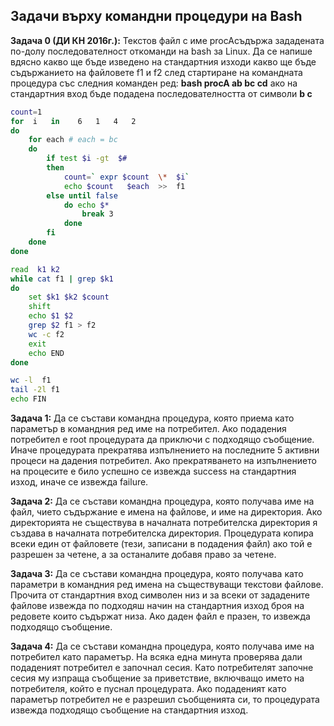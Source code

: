 
## Задачи върху командни процедури на Bash
**Задача 0 (ДИ КН 2016г.):** Текстов файл с име ​procA​ съдържа зададената по-долу последователност откоманди на bash за Linux. Да се напише вдясно какво ще бъде изведено на стандартния изходи какво ще бъде съдържанието на файловете ​f1​ и ​f2 след стартиране на командната процедура със следния команден ред: **bash procA   ab  bc  cd** ако на стандартния вход бъде подадена  последователността от символи   **b  c**
```bash
count=1
for  i   in    6   1   4   2 
do
	for each # each = bc
	do 
		if test $i -gt  $# 
		then  
			count=` expr $count  \*  $i` 
			echo $count   $each  >>  f1 
		else until false
			do echo $* 
				break 3
			done
		fi
	done
done

read  k1 k2 
while cat f1 | grep $k1
do  
	set $k1 $k2 $count 
	shift 
	echo $1 $2
	grep $2 f1 > f2 
	wc -c f2
	exit
	echo END
done

wc -l  f1
tail -2l f1
echo FIN
```
**Задача 1:** Да се състави командна процедура, която  приема като параметър в командния ред име на потребител. Ако подадения потребител е root процедурата да приключи с подходящо съобщение.
Иначе процедурата прекратява изпълнението на последните 5 активни процеси на дадения потребител. Ако прекратяването на изпълнението на процесите е било успешно се извежда success на стандартния изход, иначе се извежда failure. 

**Задача 2:** Да се състави командна процедура, която получава име на файл, чието съдържание е имена на файлове, и име на директория. Ако директорията не съществува в началната потребителска директория я създава в началната потребителска директория. Процедурата копира всеки един от файловете (тези, записани в подадения файл) ако той е разрешен за четене, а за останалите добавя право за четене. 

**Задача 3:** Да се състави командна процедура, която получава като параметри в командния ред имена на съществуващи текстови файлове. Прочита от стандартния вход символен низ и за всеки от зададените файлове извежда по подходяш начин на стандартния изход броя на редовете които съдържат низа. Ако даден файл е празен, то извежда подходящо съобщение. 

**Задача 4:** Да се състави командна процедура, която получава име на потребител като параметър.
На всяка една минута проверява дали подаденият потребител е започнал сесия. Като потребителят започне сесия му изпраща съобщение за приветствие, включващо името на потребителя, който е пуснал процедурата. Ако подаденият като параметър потребител не е разрешил съобщенията си, то процедурата извежда подходящо съобщение на стандартния изход. 

